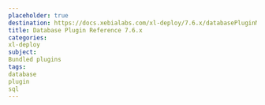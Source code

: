 ```yaml
---
placeholder: true
destination: https://docs.xebialabs.com/xl-deploy/7.6.x/databasePluginManual.html
title: Database Plugin Reference 7.6.x
categories:
xl-deploy
subject:
Bundled plugins
tags:
database
plugin
sql
---
```

